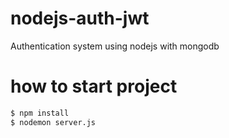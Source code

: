 # nodejs-auth-jwt
Authentication system using nodejs with mongodb

# how to start project
```sh
$ npm install
$ nodemon server.js
```
